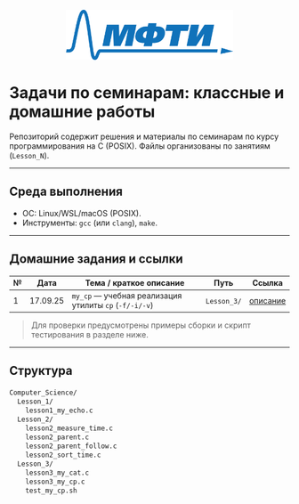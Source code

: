 <p align="center">
  <img src="logo_MIPT.png" alt="MIPT logo" width="300">
</p>

# Задачи по семинарам: классные и домашние работы

Репозиторий содержит решения и материалы по семинарам по курсу программирования на C (POSIX). Файлы организованы по занятиям (`Lesson_N`).

---

## Среда выполнения
- ОС: Linux/WSL/macOS (POSIX).
- Инструменты: `gcc` (или `clang`), `make`.

---

## Домашние задания и ссылки
| №  | Дата      | Тема / краткое описание                               | Путь        | Ссылка |
|----|-----------|--------------------------------------------------------|-------------|:------:|
| 1  | 17.09.25  | `my_cp` — учебная реализация утилиты `cp` (`-f/-i/-v`) | `Lesson_3/` | [описание](./Lesson_3/README.md) |

> Для проверки предусмотрены примеры сборки и скрипт тестирования в разделе ниже.

---

## Структура
```
Computer_Science/
  Lesson_1/
    lesson1_my_echo.c
  Lesson_2/
    lesson2_measure_time.c
    lesson2_parent.c
    lesson2_parent_follow.c
    lesson2_sort_time.c
  Lesson_3/
    lesson3_my_cat.c
    lesson3_my_cp.c
    test_my_cp.sh
```
